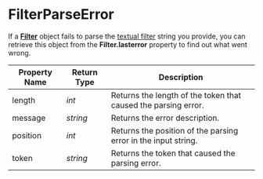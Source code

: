 # FilterParseError

If a **[Filter](filter.md)** object fails to parse the [textual filter](/Manual/file_operations/filtered_operations/textual_filters.md) string you provide, you can retrieve this object from the **Filter.lasterror** property to find out what went wrong.

| Property Name | Return Type | Description |
| --- | --- | --- |
| length | *int* | Returns the length of the token that caused the parsing error. |
| message | *string* | Returns the error description. |
| position | *int* | Returns the position of the parsing error in the input string. |
| token | *string* | Returns the token that caused the parsing error. |

